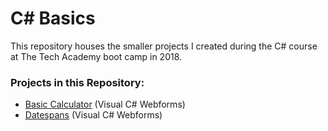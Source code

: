 # C# Basics
This repository houses the smaller projects I created during the C# course at The Tech Academy boot camp in 2018.

### Projects in this Repository: 
* [Basic Calculator](https://github.com/jhunschejones/The-Tech-Academy-Projects/tree/master/C%23%20Basics/Challenge10) (Visual C# Webforms)
* [Datespans](https://github.com/jhunschejones/The-Tech-Academy-Projects/tree/master/C%23%20Basics/Challenge16) (Visual C# Webforms)
